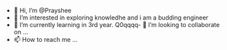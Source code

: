 - 👋 Hi, I’m @Prayshee
- 👀 I’m interested in exploring knowledhe and i am a budding engineer
- 🌱 I’m currently learning in 3rd year.
Q0qqqq- 💞️ I’m looking to collaborate on ...
- 📫 How to reach me ...

<!---
Prayshee/Prayshee is a ✨ special ✨ repository because its `README.md` (this file) appears on your GitHub profile.
You can click the Preview link to take a look at your changes.
--->
